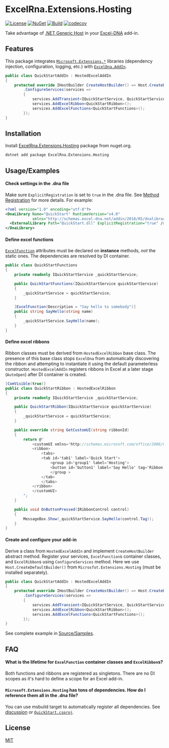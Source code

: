 # ExcelRna.Extensions.Hosting

[![License](https://img.shields.io/github/license/altso/ExcelRna.Extensions.Hosting?style=flat-square)](https://github.com/altso/ExcelRna.Extensions.Hosting/blob/main/LICENSE)
[![NuGet](https://img.shields.io/nuget/v/ExcelRna.Extensions.Hosting?style=flat-square)](https://www.nuget.org/packages/ExcelRna.Extensions.Hosting/)
[![Build](https://img.shields.io/github/workflow/status/altso/ExcelRna.Extensions.Hosting/Build?style=flat-square)](https://github.com/altso/ExcelRna.Extensions.Hosting/actions/workflows/dotnet.yml)
[![codecov](https://img.shields.io/codecov/c/github/altso/ExcelRna.Extensions.Hosting?style=flat-square&token=CHWDPNBY06)](https://codecov.io/gh/altso/ExcelRna.Extensions.Hosting)

Take advantage of [.NET Generic Host](https://docs.microsoft.com/en-us/dotnet/core/extensions/generic-host) in your [Excel-DNA](https://github.com/Excel-DNA/ExcelDna) add-in.


## Features

This package integrates [`Microsoft.Extensions.*`](https://www.nuget.org/packages?q=Microsoft.Extensions) libraries (dependency injection, configuration, logging, etc.) with [`ExcelDna.AddIn`](https://www.nuget.org/packages/ExcelDna.AddIn/).

```cs
public class QuickStartAddIn : HostedExcelAddIn
{
    protected override IHostBuilder CreateHostBuilder() => Host.CreateDefaultBuilder()
        .ConfigureServices(services =>
        {
            services.AddTransient<IQuickStartService, QuickStartService>();
            services.AddExcelRibbon<QuickStartRibbon>();
            services.AddExcelFunctions<QuickStartFunctions>();
        });
}
```

## Installation

Install [ExcelRna.Extensions.Hosting](https://www.nuget.org/packages/ExcelRna.Extensions.Hosting/) package from nuget.org.

```bash
dotnet add package ExcelRna.Extensions.Hosting
```


## Usage/Examples

#### Check settings in the .dna file

Make sure `ExplicitRegistration` is set to `true` in the .dna file. See [Method Registration](https://github.com/Excel-DNA/ExcelDna/wiki/Method-Registration#explicitregistration-option) for more details. For example:

```xml
<?xml version="1.0" encoding="utf-8"?>
<DnaLibrary Name="QuickStart" RuntimeVersion="v4.0"
            xmlns="http://schemas.excel-dna.net/addin/2018/05/dnalibrary">
  <ExternalLibrary Path="QuickStart.dll" ExplicitRegistration="true" />
</DnaLibrary>
```

#### Define excel functions

[`ExcelFunction`](https://github.com/Excel-DNA/ExcelDna/wiki/ExcelFunction-and-other-attributes) attributes must be declared on **instance** methods, *not* the static ones.
The dependencies are resolved by DI container.

```cs
public class QuickStartFunctions
{
    private readonly IQuickStartService _quickStartService;

    public QuickStartFunctions(IQuickStartService quickStartService)
    {
        _quickStartService = quickStartService;
    }

    [ExcelFunction(Description = "Say hello to somebody")]
    public string SayHello(string name)
    {
        _quickStartService.SayHello(name);
    }
}
```

#### Define excel ribbons

Ribbon classes must be derived from `HostedExcelRibbon` base class.
The presence of this base class stops `ExcelDna` from automatically discovering the ribbon and attempting to instantiate it using the default parameterless constructor.
`HostedExcelAddIn` registers ribbons in Excel at a later stage (`AutoOpen`) after DI container is created.

```cs
[ComVisible(true)]
public class QuickStartRibbon : HostedExcelRibbon
{
    private readonly IQuickStartService _quickStartService;

    public QuickStartRibbon(IQuickStartService quickStartService)
    {
        _quickStartService = quickStartService;
    }

    public override string GetCustomUI(string ribbonId)
    {
        return @"
            <customUI xmlns='http://schemas.microsoft.com/office/2006/01/customui'>
            <ribbon>
                <tabs>
                <tab id='tab1' label='Quick Start'>
                    <group id='group1' label='Hosting'>
                    <button id='button1' label='Say Hello' tag='Ribbon' onAction='OnButtonPressed'/>
                    </group >
                </tab>
                </tabs>
            </ribbon>
            </customUI>
        ";
    }

    public void OnButtonPressed(IRibbonControl control)
    {
        MessageBox.Show(_quickStartService.SayHello(control.Tag));
    }
}
```

#### Create and configure your add-in

Derive a class from `HostedExcelAddIn` and implement `CreateHostBuilder` abstract method.
Register your services, `ExcelFunction`s container classes, and `ExcelRibbon`s using `ConfigureServices` method.
Here we use `Host.CreateDefaultBuilder()` from `Microsfot.Extensions.Hosting` (must be installed separately).

```cs
public class QuickStartAddIn : HostedExcelAddIn
{
    protected override IHostBuilder CreateHostBuilder() => Host.CreateDefaultBuilder()
        .ConfigureServices(services =>
        {
            services.AddTransient<IQuickStartService, QuickStartService>();
            services.AddExcelRibbon<QuickStartRibbon>();
            services.AddExcelFunctions<QuickStartFunctions>();
        });
}
```


See complete example in [Source/Samples](https://github.com/altso/ExcelRna.Extensions.Hosting/tree/main/Source/Samples).


## FAQ

#### What is the lifetime for `ExcelFunction` container classes and `ExcelRibbon`s?

Both functions and ribbons are registered as singletons. There are no DI scopes as it's hard to define a scope for an Excel add-in.

#### `Microsoft.Extensions.Hosting` has tons of dependencies. How do I reference them all in the .dna file?

You can use msbuild target to automatically register all dependencies. See [discussion](https://github.com/Excel-DNA/ExcelDna/issues/359) or [`QuickStart.csproj`](https://github.com/altso/ExcelRna.Extensions.Hosting/blob/main/Source/Samples/QuickStart/QuickStart.csproj).


## License

[MIT](https://github.com/altso/ExcelRna.Extensions.Hosting/blob/main/LICENSE)

